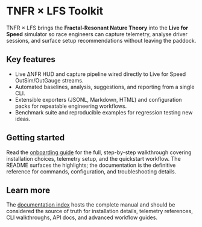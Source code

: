 # TNFR × LFS Toolkit

TNFR × LFS brings the **Fractal-Resonant Nature Theory** into the **Live for
Speed** simulator so race engineers can capture telemetry, analyse driver
sessions, and surface setup recommendations without leaving the paddock.

## Key features

- Live ΔNFR HUD and capture pipeline wired directly to Live for Speed
  OutSim/OutGauge streams.
- Automated baselines, analysis, suggestions, and reporting from a single CLI.
- Extensible exporters (JSONL, Markdown, HTML) and configuration packs for
  repeatable engineering workflows.
- Benchmark suite and reproducible examples for regression testing new ideas.

## Getting started

Read the [onboarding guide](docs/index.md#getting-started) for the full,
step-by-step walkthrough covering installation choices, telemetry setup, and
the quickstart workflow. The README surfaces the highlights; the
documentation is the definitive reference for commands, configuration, and
troubleshooting details.

## Learn more

The [documentation index](docs/index.md) hosts the complete manual and should
be considered the source of truth for installation details, telemetry
references, CLI walkthroughs, API docs, and advanced workflow guides.
